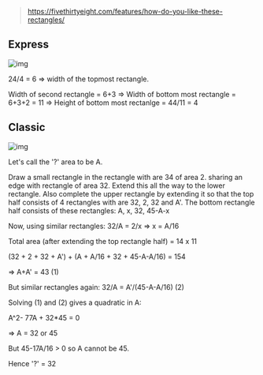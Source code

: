 > https://fivethirtyeight.com/features/how-do-you-like-these-rectangles/

## Express

![img](https://espnfivethirtyeight.files.wordpress.com/2017/09/roeder-riddler-0922-1.png?w=575&h=444&quality=90&strip=info)

24/4 = 6 => width of the topmost rectangle.

Width of second rectangle = 6+3
=> Width of bottom most rectangle = 6+3+2 = 11
=> Height of bottom most rectanlge = 44/11 = 4

## Classic
![img](https://espnfivethirtyeight.files.wordpress.com/2017/09/roeder-riddler-0922-2.png?w=575&h=342&quality=90&strip=info)

Let's call the '?' area to be A.

Draw a small rectangle in the rectangle with are 34 of area 2. sharing an edge with rectangle of area 32. Extend this all the way to the lower rectangle.
Also complete the upper rectangle by extending it so that the top half consists of 4 rectangles with are 32, 2, 32 and A'. The bottom rectangle half consists of these rectangles: A, x, 32, 45-A-x

Now, using similar rectangles: 32/A = 2/x => x = A/16

Total area (after extending the top rectangle half) = 14 x 11

(32 + 2 + 32   + A') + (A + A/16 + 32 + 45-A-A/16) = 154

 => A+A' = 43 (1)

But similar rectangles again: 32/A = A'/(45-A-A/16)  (2)

Solving (1) and (2) gives a quadratic in A:

A^2- 77A + 32*45 = 0 

=> A = 32 or 45

But 45-17A/16 > 0 so A cannot be 45.

Hence '?' = 32


